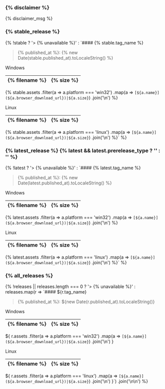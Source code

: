 <style>
span.red {
  color: #f44141;
}
span.blue {
  color: #4286f4;
}
</style>

### {% disclaimer %}
{% disclaimer_msg %}

### {% stable_release %} <Badge text="{% recommended %}" type="tip" />
{%
  !stable ? '> {% unavailable %}'
    : `#### {% stable.tag_name %}
> {% published_at %}: {% new Date(stable.published_at).toLocaleString() %}

Windows

{% filename %}|{% size %}
---|---
{%
  stable.assets
    .filter(a => a.platform === 'win32')
    .map(a => `[${a.name}](${a.browser_download_url})|${a.size}`)
    .join('\n')
%}

Linux

{% filename %}|{% size %}
---|---
{%
  stable.assets
    .filter(a => a.platform === 'linux')
    .map(a => `[${a.name}](${a.browser_download_url})|${a.size}`)
    .join('\n')
%}`
%}

### {% latest_release %} {% latest && latest.prerelease_type ? '<Badge text="{% {% latest.prerelease_type %} %}" type="warn" />' : '' %}
{%
  !latest ? '> {% unavailable %}'
    : `#### {% latest.tag_name %}
> {% published_at %}: {% new Date(latest.published_at).toLocaleString() %}

Windows

{% filename %}|{% size %}
---|---
{%
  latest.assets
    .filter(a => a.platform === 'win32')
    .map(a => `[${a.name}](${a.browser_download_url})|${a.size}`)
    .join('\n')
%}

Linux

{% filename %}|{% size %}
---|---
{%
  latest.assets
    .filter(a => a.platform === 'linux')
    .map(a => `[${a.name}](${a.browser_download_url})|${a.size}`)
    .join('\n')
%}`
%}

### {% all_releases %}
{%
  !releases || releases.length === 0 ? '> {% unavailable %}'
    : releases.map(r => `#### ${r.tag_name}
> {% published_at %}: ${new Date(r.published_at).toLocaleString()}

Windows

{% filename %}|{% size %}
---|---
${
  r.assets
    .filter(a => a.platform === 'win32')
    .map(a => `[${a.name}](${a.browser_download_url})|${a.size}`)
    .join('\n')
}

Linux

{% filename %}|{% size %}
---|---
${
  r.assets
    .filter(a => a.platform === 'linux')
    .map(a => `[${a.name}](${a.browser_download_url})|${a.size}`)
    .join('\n')
}`)
  .join('\n\n')
%}
